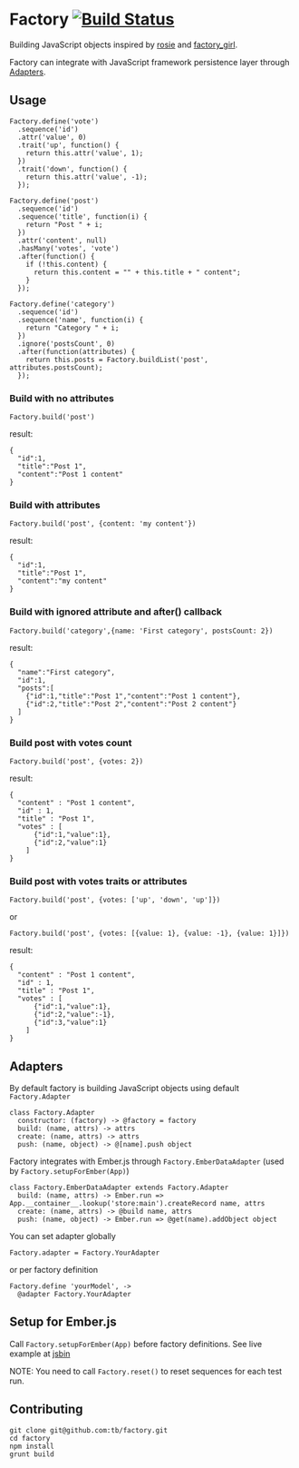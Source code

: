 # Factory [![Build Status](https://travis-ci.org/tb/factory.svg)](https://travis-ci.org/tb/factory)

Building JavaScript objects inspired by [rosie](https://github.com/bkeepers/rosie) and
[factory_girl](https://github.com/thoughtbot/factory_girl).

Factory can integrate with JavaScript framework persistence layer through [Adapters](#adapters).

## Usage

    Factory.define('vote')
      .sequence('id')
      .attr('value', 0)
      .trait('up', function() {
        return this.attr('value', 1);
      })
      .trait('down', function() {
        return this.attr('value', -1);
      });

    Factory.define('post')
      .sequence('id')
      .sequence('title', function(i) {
        return "Post " + i;
      })
      .attr('content', null)
      .hasMany('votes', 'vote')
      .after(function() {
        if (!this.content) {
          return this.content = "" + this.title + " content";
        }
      });

    Factory.define('category')
      .sequence('id')
      .sequence('name', function(i) {
        return "Category " + i;
      })
      .ignore('postsCount', 0)
      .after(function(attributes) {
        return this.posts = Factory.buildList('post', attributes.postsCount);
      });

### Build with no attributes

    Factory.build('post')

result:

    {
      "id":1,
      "title":"Post 1",
      "content":"Post 1 content"
    }

### Build with attributes

    Factory.build('post', {content: 'my content'})

result:

    {
      "id":1,
      "title":"Post 1",
      "content":"my content"
    }

### Build with ignored attribute and after() callback

    Factory.build('category',{name: 'First category', postsCount: 2})

result:

    {
      "name":"First category",
      "id":1,
      "posts":[
        {"id":1,"title":"Post 1","content":"Post 1 content"},
        {"id":2,"title":"Post 2","content":"Post 2 content"}
      ]
    }

### Build post with votes count

    Factory.build('post', {votes: 2})

result:

    {
      "content" : "Post 1 content",
      "id" : 1,
      "title" : "Post 1",
      "votes" : [
          {"id":1,"value":1},
          {"id":2,"value":1}
        ]
    }

### Build post with votes traits or attributes

    Factory.build('post', {votes: ['up', 'down', 'up']})

or

    Factory.build('post', {votes: [{value: 1}, {value: -1}, {value: 1}]})

result:

    {
      "content" : "Post 1 content",
      "id" : 1,
      "title" : "Post 1",
      "votes" : [
          {"id":1,"value":1},
          {"id":2,"value":-1},
          {"id":3,"value":1}
        ]
    }

## Adapters

By default factory is building JavaScript objects using default `Factory.Adapter`

    class Factory.Adapter
      constructor: (factory) -> @factory = factory
      build: (name, attrs) -> attrs
      create: (name, attrs) -> attrs
      push: (name, object) -> @[name].push object

Factory integrates with Ember.js through `Factory.EmberDataAdapter` (used by `Factory.setupForEmber(App)`)

    class Factory.EmberDataAdapter extends Factory.Adapter
      build: (name, attrs) -> Ember.run => App.__container__.lookup('store:main').createRecord name, attrs
      create: (name, attrs) -> @build name, attrs
      push: (name, object) -> Ember.run => @get(name).addObject object

You can set adapter globally

    Factory.adapter = Factory.YourAdapter

or per factory definition

    Factory.define 'yourModel', ->
      @adapter Factory.YourAdapter

## Setup for Ember.js

Call `Factory.setupForEmber(App)` before factory definitions. See live example at [jsbin](http://emberjs.jsbin.com/serolule/edit)

NOTE: You need to call `Factory.reset()` to reset sequences for each test run.

## Contributing

    git clone git@github.com:tb/factory.git
    cd factory
    npm install
    grunt build
